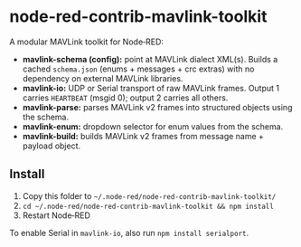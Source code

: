 # node-red-contrib-mavlink-toolkit

A modular MAVLink toolkit for Node‑RED:

- **mavlink-schema (config):** point at MAVLink dialect XML(s). Builds a cached `schema.json` (enums + messages + crc extras) with no dependency on external MAVLink libraries.
- **mavlink-io:** UDP or Serial transport of raw MAVLink frames. Output&nbsp;1 carries <code>HEARTBEAT</code> (msgid&nbsp;0); output&nbsp;2 carries all others.
- **mavlink-parse:** parses MAVLink v2 frames into structured objects using the schema.
- **mavlink-enum:** dropdown selector for enum values from the schema.
- **mavlink-build:** builds MAVLink v2 frames from message name + payload object.

## Install
1. Copy this folder to `~/.node-red/node-red-contrib-mavlink-toolkit/`
2. `cd ~/.node-red/node-red-contrib-mavlink-toolkit && npm install`
3. Restart Node‑RED

To enable Serial in `mavlink-io`, also run `npm install serialport`.

